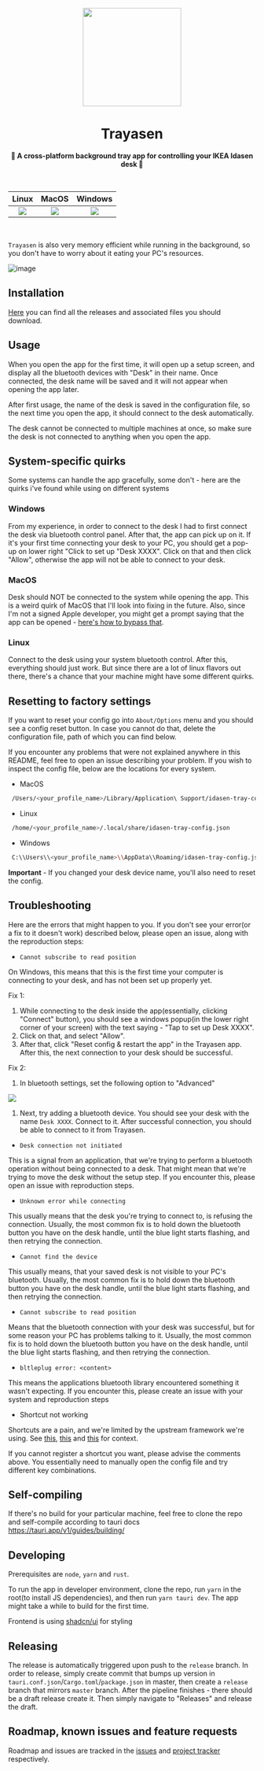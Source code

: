 <p align="center">
</p>

<div align="center">
<img src="https://github.com/golota60/trayasen/blob/master/public/carrot.png" width="200">
	<h1>Trayasen</h1>
	<p>
		<b>🥕 A cross-platform background tray app for controlling your IKEA Idasen desk 🥕</b>
	</p>
	<br>
</div>

|                                Linux                                 |                                MacOS                                 |                              Windows                               |
| :------------------------------------------------------------------: | :------------------------------------------------------------------: | :----------------------------------------------------------------: |
| ![](https://github.com/golota60/trayasen/blob/master/linux-demo.png) | ![](https://github.com/golota60/trayasen/blob/master/macos-demo.png) | ![](https://github.com/golota60/trayasen/blob/master/win-demo.png) |

<br>

`Trayasen` is also very memory efficient while running in the background, so you don't have to worry about it eating your PC's resources.


![image](https://github.com/golota60/trayasen/assets/37072867/1d6a7b72-0d66-4474-b8f8-4dab0dc22792)



## Installation

[Here](https://github.com/golota60/trayasen/releases/) you can find all the releases and associated files you should download.

## Usage

When you open the app for the first time, it will open up a setup screen, and display all the bluetooth devices with "Desk" in their name. Once connected, the desk name will be saved and it will not appear when opening the app later.

After first usage, the name of the desk is saved in the configuration file, so the next time you open the app, it should connect to the desk automatically.

The desk cannot be connected to multiple machines at once, so make sure the desk is not connected to anything when you open the app.

## System-specific quirks

Some systems can handle the app gracefully, some don't - here are the quirks i've found while using on different systems

### Windows

From my experience, in order to connect to the desk I had to first connect the desk via bluetooth control panel. After that, the app can pick up on it. If it's your first time connecting your desk to your PC, you should get a pop-up on lower right "Click to set up "Desk XXXX". Click on that and then click "Allow", otherwise the app will not be able to connect to your desk.

### MacOS

Desk should NOT be connected to the system while opening the app. This is a weird quirk of MacOS that I'll look into fixing in the future. Also, since I'm not a signed Apple developer, you might get a prompt saying that the app can be opened - [here's how to bypass that](https://apple.stackexchange.com/a/267555).

### Linux

Connect to the desk using your system bluetooth control. After this, everything should just work. But since there are a lot of linux flavors out there, there's a chance that your machine might have some different quirks.

## Resetting to factory settings

If you want to reset your config go into `About/Options` menu and you should see a config reset button. In case you cannot do that, delete the configuration file, path of which you can find below.

If you encounter any problems that were not explained anywhere in this README, feel free to open an issue describing your problem. If you wish to inspect the config file, below are the locations for every system.

- MacOS

```bash
 /Users/<your_profile_name>/Library/Application\ Support/idasen-tray-config.json
```

- Linux

```bash
 /home/<your_profile_name>/.local/share/idasen-tray-config.json
```

- Windows

```bash
 C:\\Users\\<your_profile_name>\\AppData\\Roaming/idasen-tray-config.json
```

**Important** - If you changed your desk device name, you'll also need to reset the config.

## Troubleshooting

Here are the errors that might happen to you. If you don't see your error(or a fix to it doesn't work) described below, please open an issue, along with the reproduction steps:

- `Cannot subscribe to read position`

On Windows, this means that this is the first time your computer is connecting to your desk, and has not been set up properly yet.

Fix 1:
1. While connecting to the desk inside the app(essentially, clicking "Connect" button), you should see a windows popup(in the lower right corner of your screen) with the text saying - "Tap to set up Desk XXXX".
2. Click on that, and select "Allow".
3. After that, click "Reset config & restart the app" in the Trayasen app. After this, the next connection to your desk should be successful.

Fix 2:
1. In bluetooth settings, set the following option to "Advanced"
<img src="https://github.com/golota60/trayasen/blob/master/win-bluetooth.png">

1. Next, try adding a bluetooth device. You should see your desk with the name `Desk XXXX`. Connect to it. After successful connection, you should be able to connect to it from Trayasen.

- `Desk connection not initiated`

This is a signal from an application, that we're trying to perform a bluetooth operation without being connected to a desk. That might mean that we're trying to move the desk without the setup step. If you encounter this, please open an issue with reproduction steps.

- `Unknown error while connecting`

This usually means that the desk you're trying to connect to, is refusing the connection. Usually, the most common fix is to hold down the bluetooth button you have on the desk handle, until the blue light starts flashing, and then retrying the connection.

- `Cannot find the device`

This usually means, that your saved desk is not visible to your PC's bluetooth. Usually, the most common fix is to hold down the bluetooth button you have on the desk handle, until the blue light starts flashing, and then retrying the connection.

- `Cannot subscribe to read position`

Means that the bluetooth connection with your desk was successful, but for some reason your PC has problems talking to it. Usually, the most common fix is to hold down the bluetooth button you have on the desk handle, until the blue light starts flashing, and then retrying the connection.

- `bltleplug error: <content>`

This means the applications bluetooth library encountered something it wasn't expecting. If you encounter this, please create an issue with your system and reproduction steps


- Shortcut not working

Shortcuts are a pain, and we're limited by the upstream framework we're using. See [this](https://github.com/golota60/trayasen/issues/20#issuecomment-1868359329), [this](https://github.com/golota60/trayasen/issues/20#issuecomment-1725195092) and [this](https://github.com/golota60/trayasen/issues/16#issuecomment-1724970876) for context.

If you cannot register a shortcut you want, please advise the comments above. You essentially need to manually open the config file and try different key combinations.


## Self-compiling

If there's no build for your particular machine, feel free to clone the repo and self-compile according to tauri docs
https://tauri.app/v1/guides/building/

## Developing

Prerequisites are `node`, `yarn` and `rust`.

To run the app in developer environment, clone the repo, run `yarn` in the root(to install JS dependencies), and then run `yarn tauri dev`. The app might take a while to build for the first time.

Frontend is using [shadcn/ui](https://ui.shadcn.com/) for styling

## Releasing

The release is automatically triggered upon push to the `release` branch. In order to release, simply create commit that bumps up version in `tauri.conf.json`/`Cargo.toml`/`package.json` in master, then create a `release` branch that mirrors `master` branch. After the pipeline finishes - there should be a draft release create it. Then simply navigate to "Releases" and release the draft.

## Roadmap, known issues and feature requests

Roadmap and issues are tracked in the [issues](https://github.com/golota60/trayasen/issues) and [project tracker](https://github.com/users/golota60/projects/3) respectively.
